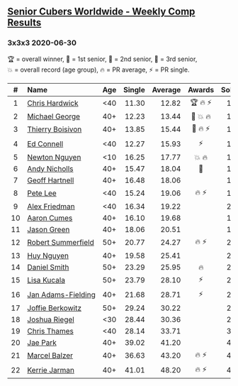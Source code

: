 <style>table {white-space: nowrap;}</style>

## [Senior Cubers Worldwide - Weekly Comp Results](/scw-comp/results/)
### 3x3x3 2020-06-30

<span style="white-space: nowrap;">🏆 = overall winner</span>, <span style="white-space: nowrap;">🥇 = 1st senior</span>, <span style="white-space: nowrap;">🥈 = 2nd senior</span>, <span style="white-space: nowrap;">🥉 = 3rd senior</span>, <span style="white-space: nowrap;">💥 = overall record (age group)</span>, <span style="white-space: nowrap;">🔥 = PR average</span>, <span style="white-space: nowrap;">⚡ = PR single</span>.

| # | Name | Age | Single | Average | Awards | Solve 1 | Solve 2 | Solve 3 | Solve 4 | Solve 5 | Video |
| :--: | :-- | :--: | --: | --: | :--: | --: | --: | --: | --: | --: | :-- |
| 1 | [Chris Hardwick](../../persons/chris_hardwick/333.md) | <40 | 11.30 | 12.82 | 🏆 🔥 ⚡ | 15.31 | 13.34 | 12.08 | 11.30 | 13.05 | |
| 2 | [Michael George](../../persons/michael_george/333.md) | 40+ | 12.23 | 13.44 | 🥇 💥 🔥 | 12.23 | 13.03 | 14.04 | 27.52 | 13.26 | [Link](https://www.facebook.com/events/679860472562391/permalink/680672799147825/) |
| 3 | [Thierry Boisivon](../../persons/thierry_boisivon/333.md) | 40+ | 13.85 | 15.44 | 🥈 🔥 ⚡ | 15.38 | 13.85 | 14.28 | 19.27 | 16.66 | [Link](https://www.facebook.com/events/679860472562391/permalink/683226668892438/) |
| 4 | [Ed Connell](../../persons/ed_connell/333.md) | <40 | 12.27 | 15.93 | ⚡ | 15.42 | 17.86 | 15.47 | 12.27 | 16.89 | [Link](https://www.facebook.com/events/679860472562391/permalink/682342735647498/) |
| 5 | [Newton Nguyen](../../persons/newton_nguyen/333.md) | <10 | 16.25 | 17.77 | 💥 🔥 | 17.84 | 16.25 | 19.52 | 16.35 | 19.11 | [Link](https://www.facebook.com/events/679860472562391/permalink/683707555511016/) |
| 6 | [Andy Nicholls](../../persons/andy_nicholls/333.md) | 40+ | 15.47 | 18.04 | 🥉 | 17.09 | 17.13 | 23.24 | 19.90 | 15.47 | [Link](https://www.facebook.com/events/679860472562391/permalink/680642349150870/) |
| 7 | [Geoff Hartnell](../../persons/geoff_hartnell/333.md) | 40+ | 16.48 | 18.06 |  | 16.77 | 17.33 | 20.62 | 20.07 | 16.48 | [Link](https://www.facebook.com/events/679860472562391/permalink/682399832308455/) |
| 8 | [Pete Lee](../../persons/pete_lee/333.md) | <40 | 15.24 | 19.06 | 🔥 ⚡ | 15.24 | 16.11 | 21.36 | 21.85 | 19.72 | [Link](https://www.facebook.com/events/679860472562391/permalink/682501332298305/) |
| 9 | [Alex Friedman](../../persons/alex_friedman/333.md) | <40 | 16.34 | 19.22 |  | 21.53 | 18.50 | 18.27 | 16.34 | 20.90 | [Link](https://www.facebook.com/events/679860472562391/permalink/682466278968477/) |
| 10 | [Aaron Cumes](../../persons/aaron_cumes/333.md) | 40+ | 16.10 | 19.68 |  | 16.10 | 17.34 | 19.74 | 22.60 | 21.96 | [Link](https://www.facebook.com/events/679860472562391/permalink/680107355871036/) |
| 11 | [Jason Green](../../persons/jason_green/333.md) | 40+ | 18.06 | 20.51 |  | 18.06 | 25.39 | 20.92 | 20.56 | 20.04 | [Link](https://www.facebook.com/events/679860472562391/permalink/683372545544517/) |
| 12 | [Robert Summerfield](../../persons/robert_summerfield/333.md) | 50+ | 20.77 | 24.27 | 🔥 ⚡ | 22.41 | 20.77 | 25.16 | 25.25 | 26.79 | [Link](https://www.facebook.com/rob.summerfield.33/videos/10158200023791071/) |
| 13 | [Huy Nguyen](../../persons/huy_nguyen/333.md) | 40+ | 19.58 | 25.41 |  | 28.57 | 21.77 | 35.21 | 19.58 | 25.88 | [Link](https://www.facebook.com/events/679860472562391/permalink/683707555511016/) |
| 14 | [Daniel Smith](../../persons/daniel_smith/333.md) | 50+ | 23.29 | 25.95 | 🔥 | 26.27 | 23.29 | 33.89 | 26.67 | 24.90 | [Link](https://www.facebook.com/events/679860472562391/permalink/683290798886025/) |
| 15 | [Lisa Kucala](../../persons/lisa_kucala/333.md) | 50+ | 23.79 | 28.10 | ⚡ | 23.79 | 28.88 | 31.14 | 28.15 | 27.28 | [Link](https://www.facebook.com/events/679860472562391/permalink/683843392164099/) |
| 16 | [Jan Adams-Fielding](../../persons/jan_adams_fielding/333.md) | 40+ | 21.68 | 28.71 | ⚡ | 28.79 | 21.68 | 26.59 | 30.76 | 31.93 | [Link](https://www.facebook.com/events/679860472562391/permalink/683207985560973/) |
| 17 | [Joffie Berkowitz](../../persons/joffie_berkowitz/333.md) | 50+ | 29.24 | 30.22 |  | 29.24 | 29.53 | 46.60 | 31.32 | 29.80 | [Link](https://www.facebook.com/events/679860472562391/permalink/683783595503412/) |
| 18 | [Joshua Riegel](../../persons/joshua_riegel/333.md) | <30 | 28.44 | 30.36 |  | 28.81 | 31.57 | 30.69 | 28.44 | 37.33 | [Link](https://www.facebook.com/events/679860472562391/permalink/682040969011008/) |
| 19 | [Chris Thames](../../persons/chris_thames/333.md) | <40 | 28.14 | 33.71 |  | 30.88 | 34.70 | 38.63 | 28.14 | 35.56 | [Link](https://www.facebook.com/events/679860472562391/permalink/680138615867910/) |
| 20 | [Jae Park](../../persons/jae_park/333.md) | 40+ | 39.02 | 41.20 |  | 41.33 | 59.20 | 39.28 | 42.99 | 39.02 | [Link](https://www.facebook.com/events/679860472562391/permalink/682160102332428/) |
| 21 | [Marcel Balzer](../../persons/marcel_balzer/333.md) | 40+ | 36.63 | 43.20 | 🔥 ⚡ | 40.47 | 36.63 | 45.69 | 43.43 | 46.54 | [Link](https://www.facebook.com/marcel.balzer.9216/videos/10160176743262516/) |
| 22 | [Kerrie Jarman](../../persons/kerrie_jarman/333.md) | 40+ | 41.01 | 48.20 | 🔥 ⚡ | 48.84 | 41.01 | 54.73 | 45.88 | 49.89 | [Link](https://www.facebook.com/events/679860472562391/permalink/682792035602568/) |

<!-- Global site tag (gtag.js) - Google Analytics -->
<script async src="https://www.googletagmanager.com/gtag/js?id=UA-86348435-3"></script>
<script>window.dataLayer = window.dataLayer || []; function gtag() {dataLayer.push(arguments);} gtag('js', new Date()); gtag('config', 'UA-86348435-3');</script>
